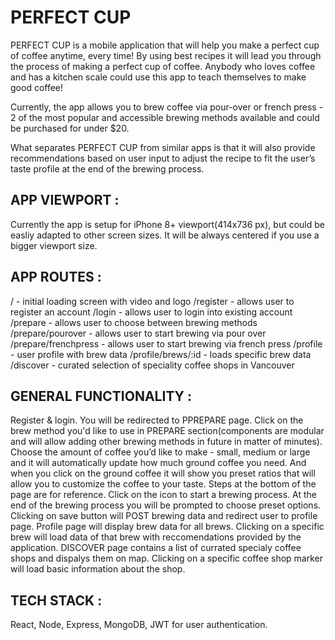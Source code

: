 # PERFECT CUP

PERFECT CUP is a mobile application that will help you make a perfect cup of coffee anytime, every time! By using best recipes it will lead you through the process of making a perfect cup of coffee. Anybody who loves coffee and has a kitchen scale could use this app to teach themselves to make good coffee!

Currently, the app allows you to brew coffee via pour-over or french press - 2 of the most popular and accessible brewing methods available and could be purchased for under \$20.

What separates PERFECT CUP from similar apps is that it will also provide recommendations based on user input to adjust the recipe to fit the user’s taste profile at the end of the brewing process.

## APP VIEWPORT :

Currently the app is setup for iPhone 8+ viewport(414x736 px), but could be easliy adapted to other screen sizes. It will be always centered if you use a bigger viewport size.

## APP ROUTES :

/ - initial loading screen with video and logo
/register - allows user to register an account
/login - allows user to login into existing account
/prepare - allows user to choose between brewing methods
/prepare/pourover - allows user to start brewing via pour over
/prepare/frenchpress - allows user to start brewing via french press
/profile - user profile with brew data
/profile/brews/:id - loads specific brew data
/discover - curated selection of speciality coffee shops in Vancouver

## GENERAL FUNCTIONALITY :

Register & login. You will be redirected to PPREPARE page. Click on the brew method you'd like to use in PREPARE section(components are modular and will allow adding other brewing methods in future in matter of minutes). Choose the amount of coffee you’d like to make - small, medium or large and it will automatically update how much ground coffee you need. And when you click on the ground coffee it will show you preset ratios that will allow you to customize the coffee to your taste. Steps at the bottom of the page are for reference. Click on the icon to start a brewing process. At the end of the brewing process you will be prompted to choose preset options. Clicking on save button will POST brewing data and redirect user to profile page. Profile page will display brew data for all brews. Clicking on a specific brew will load data of that brew with reccomendations provided by the application. DISCOVER page contains a list of currated specialy coffee shops and dispalys them on map. Clicking on a specific coffee shop marker will load basic information about the shop.

## TECH STACK :

React, Node, Express, MongoDB, JWT for user authentication.

